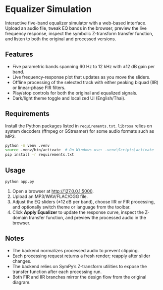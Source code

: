 # Equalizer Simulation

Interactive five-band equalizer simulator with a web-based interface. Upload an audio file, tweak EQ bands in the browser, preview the live frequency response, inspect the symbolic Z-transform transfer function, and listen to both the original and processed versions.

## Features
- Five parametric bands spanning 60 Hz to 12 kHz with ±12 dB gain per band.
- Live frequency-response plot that updates as you move the sliders.
- Offline processing of the selected track with either peaking biquad (IIR) or linear-phase FIR filters.
- Play/stop controls for both the original and equalized signals.
- Dark/light theme toggle and localized UI (English/Thai).

## Requirements
Install the Python packages listed in `requirements.txt`. `librosa` relies on system decoders (ffmpeg or GStreamer) for some audio formats such as MP3.

```bash
python -m venv .venv
source .venv/bin/activate  # On Windows use: .venv\Scripts\activate
pip install -r requirements.txt
```

## Usage
```bash
python app.py
```

1. Open a browser at http://127.0.0.1:5000.
2. Upload an MP3/WAV/FLAC/OGG file.
3. Adjust the EQ sliders (±12 dB per band), choose IIR or FIR processing, and optionally switch theme or language from the toolbar.
4. Click **Apply Equalizer** to update the response curve, inspect the Z-domain transfer function, and preview the processed audio in the browser.

## Notes
- The backend normalizes processed audio to prevent clipping.
- Each processing request returns a fresh render; reapply after slider changes.
- The backend relies on SymPy’s Z-transform utilities to expose the transfer function after each processing run.
- Both FIR and IIR branches mirror the design flow from the original diagram.
